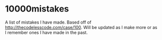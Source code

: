 # 10000mistakes
A list of mistakes I have made.  Based off of http://thecodelesscode.com/case/100. 
Will be updated as I make more or as I remember ones I have made in the past.
